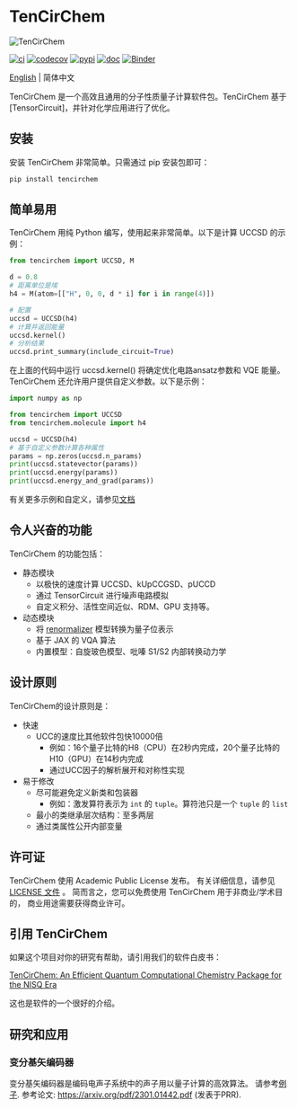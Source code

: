 # TenCirChem

![TenCirChem](https://github.com/tencent-quantum-lab/TenCirChem/blob/master/docs/source/statics/logov0.png)

[![ci](https://img.shields.io/github/actions/workflow/status/tencent-quantum-lab/tencirchem/ci.yml?branch=master)](https://github.com/tencent-quantum-lab/TenCirChem/actions)
[![codecov](https://codecov.io/github/tencent-quantum-lab/TenCirChem/branch/master/graph/badge.svg?token=6QZP1RKVTT)](https://app.codecov.io/github/tencent-quantum-lab/TenCirChem)
[![pypi](https://img.shields.io/pypi/v/tencirchem.svg?logo=pypi)](https://pypi.org/project/tencirchem/)
[![doc](https://img.shields.io/badge/docs-link-green.svg)](https://tencent-quantum-lab.github.io/TenCirChem/index.html)
[![Binder](https://mybinder.org/badge_logo.svg)](https://mybinder.org/v2/gh/tencent-quantum-lab/TenCirChem/master?labpath=docs%2Fsource%2Ftutorial_jupyter)

[English](https://github.com/tencent-quantum-lab/TenCirChem/) | 简体中文

TenCirChem 是一个高效且通用的分子性质量子计算软件包。TenCirChem 基于[TensorCircuit]，并针对化学应用进行了优化。

## 安装
安装 TenCirChem 非常简单。只需通过 pip 安装包即可：

```sh
pip install tencirchem
```

## 简单易用
TenCirChem 用纯 Python 编写，使用起来非常简单。以下是计算 UCCSD 的示例：

```python
from tencirchem import UCCSD, M

d = 0.8
# 距离单位是埃
h4 = M(atom=[["H", 0, 0, d * i] for i in range(4)])

# 配置
uccsd = UCCSD(h4)
# 计算并返回能量
uccsd.kernel()
# 分析结果
uccsd.print_summary(include_circuit=True)
```
在上面的代码中运行 uccsd.kernel() 将确定优化电路ansatz参数和 VQE 能量。
TenCirChem 还允许用户提供自定义参数。以下是示例：

```python
import numpy as np

from tencirchem import UCCSD
from tencirchem.molecule import h4

uccsd = UCCSD(h4)
# 基于自定义参数计算各种属性
params = np.zeros(uccsd.n_params)
print(uccsd.statevector(params))
print(uccsd.energy(params))
print(uccsd.energy_and_grad(params))
```
有关更多示例和自定义，请参见[文档](https://tencent-quantum-lab.github.io/TenCirChem/index.html) 


## 令人兴奋的功能
TenCirChem 的功能包括：
- 静态模块
  - 以极快的速度计算 UCCSD、kUpCCGSD、pUCCD
  - 通过 TensorCircuit 进行噪声电路模拟
  - 自定义积分、活性空间近似、RDM、GPU 支持等。
- 动态模块
  - 将 [renormalizer](https://github.com/shuaigroup/Renormalizer) 模型转换为量子位表示
  - 基于 JAX 的 VQA 算法
  - 内置模型：自旋玻色模型、吡嗪 S1/S2 内部转换动力学


## 设计原则
TenCirChem的设计原则是：
- 快速
  - UCC的速度比其他软件包快10000倍
    - 例如：16个量子比特的H8（CPU）在2秒内完成，20个量子比特的H10（GPU）在14秒内完成
    - 通过UCC因子的解析展开和对称性实现
- 易于修改
  - 尽可能避免定义新类和包装器
    - 例如：激发算符表示为 `int` 的 `tuple`。算符池只是一个 `tuple` 的 `list`
  - 最小的类继承层次结构：至多两层
  - 通过类属性公开内部变量

## 许可证
TenCirChem 使用 Academic Public License 发布。
有关详细信息，请参见[LICENSE 文件](https://github.com/tencent-quantum-lab/TenCirChem/blob/master/LICENSE) 。
简而言之，您可以免费使用 TenCirChem 用于非商业/学术目的，
商业用途需要获得商业许可。

## 引用 TenCirChem
如果这个项目对你的研究有帮助，请引用我们的软件白皮书：

[TenCirChem: An Efficient Quantum Computational Chemistry Package for the NISQ Era](https://arxiv.org/abs/2303.10825)

这也是软件的一个很好的介绍。

## 研究和应用

### 变分基矢编码器
变分基矢编码器是编码电声子系统中的声子用以量子计算的高效算法。
请参考[例子](https://github.com/tencent-quantum-lab/TenCirChem/tree/master/example).
参考论文: https://arxiv.org/pdf/2301.01442.pdf (发表于PRR).

